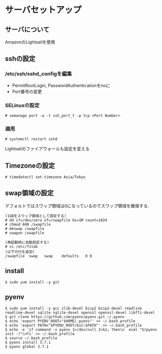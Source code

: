 # サーバセットアップ
## サーバについて
AmazonのLightsailを使用

## sshの設定
### /etc/ssh/sshd_configを編集
* PermitRootLogin, PasswordAuthenticationをnoに
* Port番号の変更

### SELinuxの設定
```
# semanage port -a -t ssh_port_t -p tcp <Port Number>
```

### 適用
```
# systemctl restart sshd
```
Lightsailのファイアウォールも設定を変える

## Timezoneの設定
```
# timedatectl set-timezone Asia/Tokyo
```

## swap領域の設定
デフォルトではスワップ領域は0になっているのでスワップ領域を確保する.
```
(1GBをスワップ領域として設定する)
# dd if=/dev/zero of=/swapfile bs=1M count=1024
# chmod 600 /swapfile
# mkswap /swapfile
# swapon /swapfile

(再起動時に自動設定する)
# vi /etc/fstab
(以下の行を追加)
/swapfile  swap   swap    defaults   0 0
```

## install
```
$ sudo yum install -y git
```

## pyenv
```
$ sudo yum install -y gcc zlib-devel bzip2 bzip2-devel readline readline-devel sqlite sqlite-devel openssl openssl-devel libffi-devel
$ git clone https://github.com/pyenv/pyenv.git ~/.pyenv
$ echo 'export PYENV_ROOT="$HOME/.pyenv"' >> ~/.bash_profile
$ echo 'export PATH="$PYENV_ROOT/bin:$PATH"' >> ~/.bash_profile
$ echo -e 'if command -v pyenv 1>/dev/null 2>&1; then\n  eval "$(pyenv init -)"\nfi' >> ~/.bash_profile
$ source ~/.bash_profile
$ pyenv install 3.7.1
$ pyenv global 3.7.1
```
